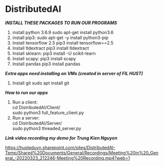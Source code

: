 # DistributedAI

***INSTALL THESE PACKAGES TO RUN OUR PROGRAMS***
1) install python 3.6.9
sudo apt-get install python3.6
2) install pip3:
sudo apt-get -y install python3-pip
3) Install tensorflow 2.5
pip3 install tensorflow==2.5
4) Install tldextract
pip3 install tldextract
5) Install sklearn:
pip3 install -U scikit-learn
6) Install scapy:
pip3 install scapy
7) Install pandas
pip3 install pandas

***Extra apps need installing on VMs (created in server of FIL HUST)***
1) Install git
sudo apt install git

***How to run our apps***
1) Run a client:
   <br/>cd DistributedAI/Client/
   <br/>sudo python3 full_feature_client.py
3) Run a server:
   <br/>cd DistributedAI/Server/
   <br/>sudo python3 threaded_server.py
   
***Link video recording my demo for Trung Kien Nguyen***

https://husteduvn.sharepoint.com/sites/DistributedAI-Temp/Shared%20Documents/General/Recordings/Meeting%20in%20_General_-20220323_212246-Meeting%20Recording.mp4?web=1
